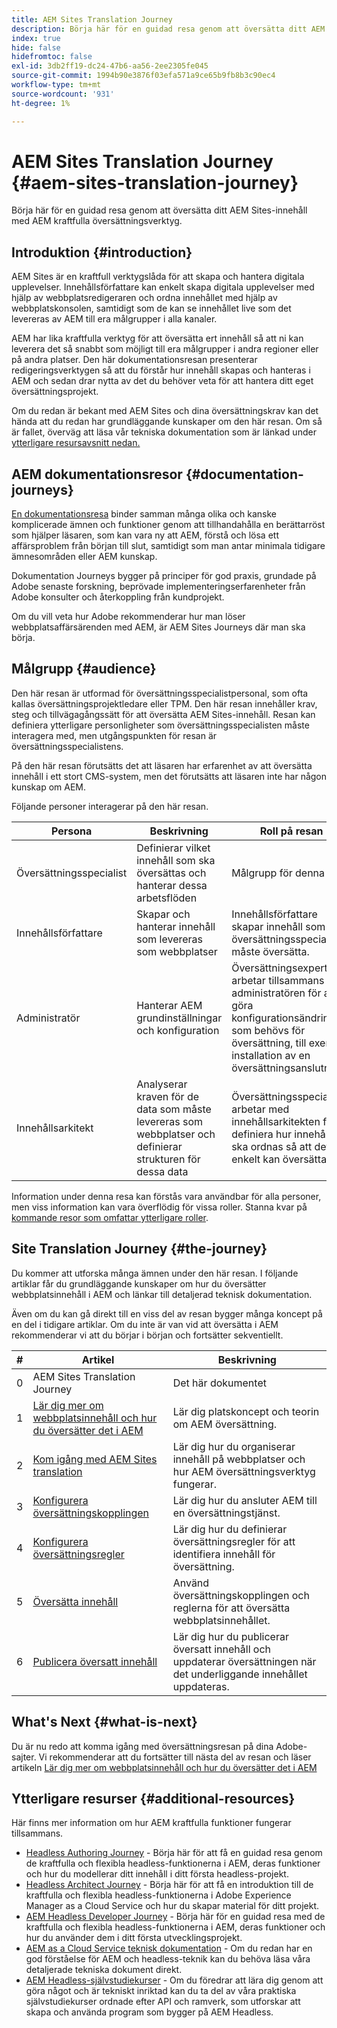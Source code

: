 ```yaml
---
title: AEM Sites Translation Journey
description: Börja här för en guidad resa genom att översätta ditt AEM Sites-innehåll med AEM kraftfulla översättningsverktyg.
index: true
hide: false
hidefromtoc: false
exl-id: 3db2ff19-dc24-47b6-aa56-2ee2305fe045
source-git-commit: 1994b90e3876f03efa571a9ce65b9fb8b3c90ec4
workflow-type: tm+mt
source-wordcount: '931'
ht-degree: 1%

---
```


# AEM Sites Translation Journey {#aem-sites-translation-journey}

Börja här för en guidad resa genom att översätta ditt AEM Sites-innehåll med AEM kraftfulla översättningsverktyg.

## Introduktion {#introduction}

AEM Sites är en kraftfull verktygslåda för att skapa och hantera digitala upplevelser. Innehållsförfattare kan enkelt skapa digitala upplevelser med hjälp av webbplatsredigeraren och ordna innehållet med hjälp av webbplatskonsolen, samtidigt som de kan se innehållet live som det levereras av AEM till era målgrupper i alla kanaler.

AEM har lika kraftfulla verktyg för att översätta ert innehåll så att ni kan leverera det så snabbt som möjligt till era målgrupper i andra regioner eller på andra platser. Den här dokumentationsresan presenterar redigeringsverktygen så att du förstår hur innehåll skapas och hanteras i AEM och sedan drar nytta av det du behöver veta för att hantera ditt eget översättningsprojekt.

Om du redan är bekant med AEM Sites och dina översättningskrav kan det hända att du redan har grundläggande kunskaper om den här resan. Om så är fallet, överväg att läsa vår tekniska dokumentation som är länkad under [ytterligare resursavsnitt nedan.](#additional-resources)

## AEM dokumentationsresor {#documentation-journeys}

[En dokumentationsresa](/help/journey-documentation/documentation-journeys.md) binder samman många olika och kanske komplicerade ämnen och funktioner genom att tillhandahålla en berättarröst som hjälper läsaren, som kan vara ny att AEM, förstå och lösa ett affärsproblem från början till slut, samtidigt som man antar minimala tidigare ämnesområden eller AEM kunskap.

Dokumentation Journeys bygger på principer för god praxis, grundade på Adobe senaste forskning, beprövade implementeringserfarenheter från Adobe konsulter och återkoppling från kundprojekt.

Om du vill veta hur Adobe rekommenderar hur man löser webbplatsaffärsärenden med AEM, är AEM Sites Journeys där man ska börja.

## Målgrupp {#audience}

Den här resan är utformad för översättningsspecialistpersonal, som ofta kallas översättningsprojektledare eller TPM. Den här resan innehåller krav, steg och tillvägagångssätt för att översätta AEM Sites-innehåll. Resan kan definiera ytterligare personligheter som översättningsspecialisten måste interagera med, men utgångspunkten för resan är översättningsspecialistens.

På den här resan förutsätts det att läsaren har erfarenhet av att översätta innehåll i ett stort CMS-system, men det förutsätts att läsaren inte har någon kunskap om AEM.

Följande personer interagerar på den här resan.

| Persona | Beskrivning | Roll på resan |
|---|---|---|
| Översättningsspecialist | Definierar vilket innehåll som ska översättas och hanterar dessa arbetsflöden | Målgrupp för denna resa |
| Innehållsförfattare | Skapar och hanterar innehåll som levereras som webbplatser | Innehållsförfattare skapar innehåll som översättningsspecialisten måste översätta. |
| Administratör | Hanterar AEM grundinställningar och konfiguration | Översättningsexperten arbetar tillsammans med administratören för att göra konfigurationsändringar som behövs för översättning, till exempel installation av en översättningsanslutning. |
| Innehållsarkitekt | Analyserar kraven för de data som måste levereras som webbplatser och definierar strukturen för dessa data | Översättningsspecialister arbetar med innehållsarkitekten för att definiera hur innehållet ska ordnas så att det enkelt kan översättas. |

Information under denna resa kan förstås vara användbar för alla personer, men viss information kan vara överflödig för vissa roller. Stanna kvar på [kommande resor som omfattar ytterligare roller](/help/journey-documentation/documentation-journeys.md#journeys).

## Site Translation Journey {#the-journey}

Du kommer att utforska många ämnen under den här resan. I följande artiklar får du grundläggande kunskaper om hur du översätter webbplatsinnehåll i AEM och länkar till detaljerad teknisk dokumentation.

Även om du kan gå direkt till en viss del av resan bygger många koncept på en del i tidigare artiklar. Om du inte är van vid att översätta i AEM rekommenderar vi att du börjar i början och fortsätter sekventiellt.

| # | Artikel | Beskrivning |
|---|---|---|
| 0 | AEM Sites Translation Journey | Det här dokumentet |
| 1 | [Lär dig mer om webbplatsinnehåll och hur du översätter det i AEM](learn-about.md) | Lär dig platskoncept och teorin om AEM översättning. |
| 2 | [Kom igång med AEM Sites translation](getting-started.md) | Lär dig hur du organiserar innehåll på webbplatser och hur AEM översättningsverktyg fungerar. |
| 3 | [Konfigurera översättningskopplingen](configure-connector.md) | Lär dig hur du ansluter AEM till en översättningstjänst. |
| 4 | [Konfigurera översättningsregler](translation-rules.md) | Lär dig hur du definierar översättningsregler för att identifiera innehåll för översättning. |
| 5 | [Översätta innehåll](translate-content.md) | Använd översättningskopplingen och reglerna för att översätta webbplatsinnehållet. |
| 6 | [Publicera översatt innehåll](publish-content.md) | Lär dig hur du publicerar översatt innehåll och uppdaterar översättningen när det underliggande innehållet uppdateras. |

## What&#39;s Next {#what-is-next}

Du är nu redo att komma igång med översättningsresan på dina Adobe-sajter. Vi rekommenderar att du fortsätter till nästa del av resan och läser artikeln [Lär dig mer om webbplatsinnehåll och hur du översätter det i AEM](learn-about.md)

## Ytterligare resurser {#additional-resources}

Här finns mer information om hur AEM kraftfulla funktioner fungerar tillsammans.

* [Headless Authoring Journey](/help/journey-headless/author/overview.md) - Börja här för att få en guidad resa genom de kraftfulla och flexibla headless-funktionerna i AEM, deras funktioner och hur du modellerar ditt innehåll i ditt första headless-projekt.
* [Headless Architect Journey](/help/journey-headless/architect/overview.md) - Börja här för att få en introduktion till de kraftfulla och flexibla headless-funktionerna i Adobe Experience Manager as a Cloud Service och hur du skapar material för ditt projekt.
* [AEM Headless Developer Journey](/help/journey-headless/developer/overview.md) - Börja här för en guidad resa med de kraftfulla och flexibla headless-funktionerna i AEM, deras funktioner och hur du använder dem i ditt första utvecklingsprojekt.
* [AEM as a Cloud Service teknisk dokumentation](https://experienceleague.adobe.com/docs/experience-manager-cloud-service.html) - Om du redan har en god förståelse för AEM och headless-teknik kan du behöva läsa våra detaljerade tekniska dokument direkt.
* [AEM Headless-självstudiekurser](https://experienceleague.adobe.com/docs/experience-manager-learn/getting-started-with-aem-headless/overview.html) - Om du föredrar att lära dig genom att göra något och är tekniskt inriktad kan du ta del av våra praktiska självstudiekurser ordnade efter API och ramverk, som utforskar att skapa och använda program som bygger på AEM Headless.
